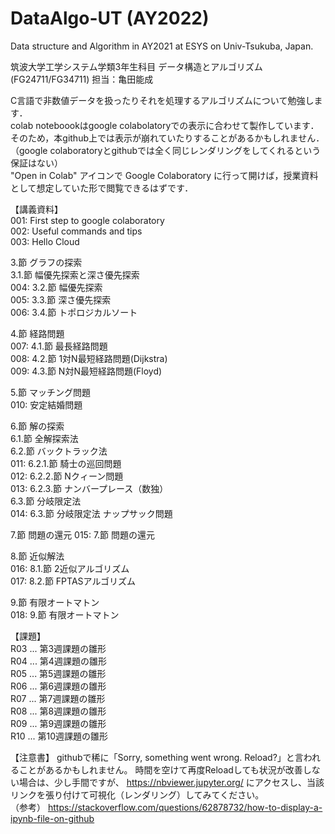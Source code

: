 # DataAlgo-UT (AY2022)
Data structure and Algorithm in AY2021 at ESYS on Univ-Tsukuba, Japan.

筑波大学工学システム学類3年生科目
データ構造とアルゴリズム(FG24711/FG34711) 担当：亀田能成

C言語で非数値データを扱ったりそれを処理するアルゴリズムについて勉強します．  
colab noteboookはgoogle colabolatoryでの表示に合わせて製作しています．
そのため，本github上では表示が崩れていたりすることがあるかもしれません．
（google colaboratoryとgithubでは全く同じレンダリングをしてくれるという保証はない）  
"Open in Colab" アイコンで Google Colaboratory に行って開けば，授業資料として想定していた形で閲覧できるはずです．  

【講義資料】  
001: First step to google colaboratory  
002: Useful commands and tips  
003: Hello Cloud  
  
3.節 グラフの探索  
3.1.節 幅優先探索と深さ優先探索  
004: 3.2.節 幅優先探索  
005: 3.3.節 深さ優先探索  
006: 3.4.節 トポロジカルソート  

4.節 経路問題  
007: 4.1.節 最長経路問題  
008: 4.2.節 1対N最短経路問題(Dijkstra)  
009: 4.3.節 N対N最短経路問題(Floyd)  

5.節 マッチング問題  
010: 安定結婚問題  
  
6.節 解の探索  
6.1.節 全解探索法  
6.2.節 バックトラック法  
011: 6.2.1.節 騎士の巡回問題  
012: 6.2.2.節 Nクィーン問題  
013: 6.2.3.節 ナンバープレース（数独）  
6.3.節 分岐限定法  
014: 6.3.節 分岐限定法 ナップサック問題

7.節 問題の還元
015: 7.節 問題の還元

8.節 近似解法  
016: 8.1.節 2近似アルゴリズム  
017: 8.2.節 FPTASアルゴリズム  

9.節 有限オートマトン  
018: 9.節 有限オートマトン  

【課題】  
R03 ... 第3週課題の雛形  
R04 ... 第4週課題の雛形  
R05 ... 第5週課題の雛形  
R06 ... 第6週課題の雛形  
R07 ... 第7週課題の雛形  
R08 ... 第8週課題の雛形  
R09 ... 第9週課題の雛形   
R10 ... 第10週課題の雛形   

【注意書】
githubで稀に「Sorry, something went wrong. Reload?」と言われることがあるかもしれません。
時間を空けて再度Reloadしても状況が改善しない場合は、少し手間ですが、
https://nbviewer.jupyter.org/
にアクセスし、当該リンクを張り付けて可視化（レンダリング）してみてください。  
（参考） https://stackoverflow.com/questions/62878732/how-to-display-a-ipynb-file-on-github


